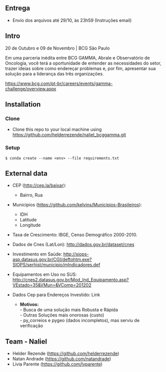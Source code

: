 ## Entrega

* Envio dos arquivos até 29/10, às 23h59 (Instruções email)

## Intro

20 de Outubro e 09 de Novembro | BCG São Paulo

Em uma parceria inédita entre BCG GAMMA, Abrale e Observatório de Oncologia, você terá a oportunidade de entender as necessidades do setor, trazer ideias sobre como endereçar problemas e, por fim, apresentar sua solução para a liderança das três organizações.


https://www.bcg.com/pt-br/careers/events/gamma-challenge/overview.aspx


## Installation

### Clone

- Clone this repo to your local machine using https://github.com/helderrezende/naliel_bcggamma.git

### Setup

```shell
$ conda create --name <env> --file requirements.txt
```

      
## External data

* CEP (http://cep.la/baixar):
  * Bairro, Rua


* Municipios (https://github.com/kelvins/Municipios-Brasileiros):
  
  * IDH
  * Latitude
  * Longitude
  
* Taxa de Crescimento: IBGE, Censo Demográfico 2000-2010.

* Dados de Cnes (Lat/Lon): http://dados.gov.br/dataset/cnes

* Investimento em Saúde: http://siops-asp.datasus.gov.br/CGI/deftohtm.exe?SIOPS/serhist/municipio/mIndicadores.def

* Equipamentos em Uso no SUS: http://cnes2.datasus.gov.br/Mod_Ind_Equipamento.asp?VEstado=35&VMun=&VComp=201202

* Dados Cep para Endereços Investido: Link
    * **Motivos:** <br/>
              - Busca de uma solução mais Robusta e Rápida <br/>
              - Outras Soluções mais onorosas (custo) <br/>
              - py_correios e pygeo (dados incompletos), mas serviu de verificação
              
## Team - Naliel

* Helder Rezende (https://github.com/helderrezende)
* Natan Andrade (https://github.com/natandrade)
* Livia Parente (https://github.com/lvparente)
